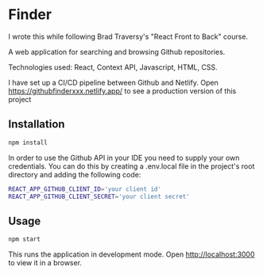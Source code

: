 # Finder

I wrote this while following Brad Traversy's "React Front to Back" course.

A web application for searching and browsing Github repositories.

Technologies used: React, Context API, Javascript, HTML, CSS.

I have set up a CI/CD pipeline between Github and Netlify.
Open <https://githubfinderxxx.netlify.app/> to see a production version of this project

## Installation

```sh
npm install
```

In order to use the Github API in your IDE you need to supply your own credentials.
You can do this by creating a .env.local file in the project's root directory and adding the following code:

```sh
REACT_APP_GITHUB_CLIENT_ID='your client id'
REACT_APP_GITHUB_CLIENT_SECRET='your client secret'
```

## Usage

```sh
npm start
```

This runs the application in development mode.
Open <http://localhost:3000> to view it in a browser.

